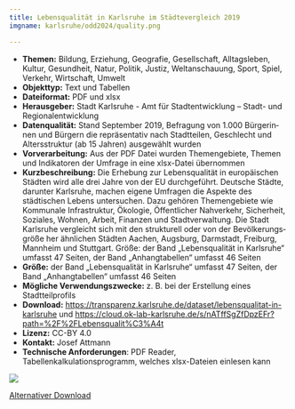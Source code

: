 ```yaml
---
title: Lebensqualität in Karlsruhe im Städtevergleich 2019
imgname: karlsruhe/odd2024/quality.png

---
```



- **Themen:** Bildung, Erziehung, Geografie, Gesellschaft, Alltagsleben, Kultur, Gesundheit, Natur, Politik, Justiz, Weltanschauung, Sport, Spiel, Verkehr, Wirtschaft, Umwelt
- **Objekttyp:** Text und Tabellen
- **Dateiformat:** PDF und xlsx
- **Herausgeber:** Stadt Karlsruhe - Amt für Stadtentwicklung – Stadt- und Regionalentwicklung
- **Datenqualität:** Stand September 2019, Befra­gung von 1.000 Bürge­rin­nen und Bürgern die reprä­sen­ta­tiv nach Stadt­tei­len, Geschlecht und Alter­ss­truk­tur (ab 15 Jahren) ausgewählt wurden
- **Vorverarbeitung:** Aus der PDF Datei wurden Themengebiete, Themen und Indikatoren der Umfrage in eine xlsx-Datei übernommen
- **Kurzbeschreibung:** Die Erhebung zur Lebensqualität in europäischen Städten wird alle drei Jahre von der EU durchgeführt. Deutsche Städte, darunter Karlsruhe, machen eigene Umfragen die Aspekte des städtischen Lebens untersuchen. Dazu gehören Themengebiete wie Kommunale Infra­struk­tur, Ökologie, Öffent­li­cher Nahverkehr, Sicherheit, Soziales, Wohnen, Arbeit, Finanzen und Stadt­ver­wal­tung. Die Stadt Karlsruhe vergleicht sich mit den struk­tu­rell oder von der Bevöl­ke­rungs­größe her ähnlichen Städten Aachen, Augsburg, Darmstadt, Freiburg, Mannheim und Stuttgart.
    Größe: der Band „Lebensqualität in Karlsruhe“ umfasst 47 Seiten, der Band „Anhangtabellen“ umfasst 46 Seiten
- **Größe:** der Band „Lebensqualität in Karlsruhe“ umfasst 47 Seiten, der Band „Anhangtabellen“ umfasst 46 Seiten
- **Mögliche Verwendungszwecke:** z. B. bei der Erstellung eines Stadtteilprofils
- **Download:** <https://transparenz.karlsruhe.de/dataset/lebensqualitat-in-karlsruhe> und https://cloud.ok-lab-karlsruhe.de/s/nATffSgZfDpzEFr?path=%2F%2FLebensqualit%C3%A4t
- **Lizenz:** CC-BY 4.0
- **Kontakt:** Josef Attmann
- **Technische Anforderungen**: PDF Reader, Tabellenkalkulationsprogramm, welches xlsx-Dateien einlesen kann


![](/projects/karlsruhe/odd2024/qr/quality.png)


[Alternativer Download](/projects/karlsruhe/odd2024/data/Lebensqualität.zip)

